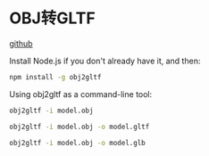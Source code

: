 # OBJ转GLTF

[github](https://github.com/AnalyticalGraphicsInc/obj2gltf)

Install Node.js if you don't already have it, and then:
``` bash
npm install -g obj2gltf
```
Using obj2gltf as a command-line tool:
``` bash
obj2gltf -i model.obj

obj2gltf -i model.obj -o model.gltf

obj2gltf -i model.obj -o model.glb
```